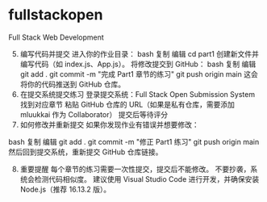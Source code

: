 # fullstackopen
Full Stack Web Development

5. 编写代码并提交
进入你的作业目录：
bash
复制
编辑
cd part1
创建新文件并编写代码（如 index.js、App.js）。
将修改提交到 GitHub：
bash
复制
编辑
git add .
git commit -m "完成 Part1 章节的练习"
git push origin main
这会将你的代码推送到 GitHub 仓库。
6. 在提交系统提交练习
登录提交系统：Full Stack Open Submission System
找到对应章节
粘贴 GitHub 仓库的 URL（如果是私有仓库，需要添加 mluukkai 作为 Collaborator）
提交后等待评分
7. 如何修改并重新提交
如果你发现作业有错误并想要修改：

bash
复制
编辑
git add .
git commit -m "修正 Part1 练习"
git push origin main
然后回到提交系统，重新提交 GitHub 仓库链接。

8. 重要提醒
每个章节的练习需要一次性提交，提交后不能修改。
不要抄袭，系统会检测代码相似度。
建议使用 Visual Studio Code 进行开发，并确保安装 Node.js（推荐 16.13.2 版）。
